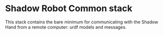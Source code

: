 # Shadow Robot Common stack
This stack contains the bare minimum for communicating with the Shadow Hand from a remote computer: urdf models and messages.
